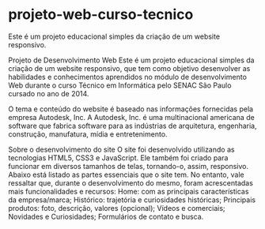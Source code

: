 # projeto-web-curso-tecnico
Este é um projeto educacional simples da criação de um website responsivo.

Projeto de Desenvolvimento Web
Este é um projeto educacional simples da criação de um website responsivo, que tem como objetivo desenvolver as habilidades e conhecimentos aprendidos no módulo de desenvolvimento Web durante o curso Técnico em Informática pelo SENAC São Paulo cursado no ano de 2014.

O tema e conteúdo do website é baseado nas informações fornecidas pela empresa Autodesk, Inc. A Autodesk, Inc. é uma multinacional americana de software que fabrica software para as indústrias de arquitetura, engenharia, construção, manufatura, mídia e entretenimento.

Sobre o desenvolvimento do site
O site foi desenvolvido utilizando as tecnologias HTML5, CSS3 e JavaScript. Ele também foi criado para funcionar em diversos tamanhos de telas, tornando-o, assim, responsivo. Abaixo está listado as partes essenciais que o site tem. No entanto, vale ressaltar que, durante o desenvolvimento do mesmo, foram acrescentadas mais funcionalidades e recursos:
Home: com as principais características da empresa/marca;
Histórico: trajetória e curiosidades históricas;
Principais produtos: foto, descrição, valores (opcional);
Vídeos e comerciais;
Novidades e Curiosidades;
Formulários de contato e busca.
